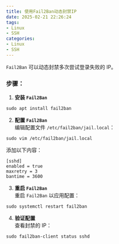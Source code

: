```yaml
---
title: 使用Fail2Ban动态封禁IP
date: 2025-02-21 22:26:24
tags:
- Linux
- SSH
categories:
- Linux
- SSH
---
```


`Fail2Ban` 可以动态封禁多次尝试登录失败的 IP。

### 步骤：

1.  **安装 `Fail2Ban`**
    

```   
sudo apt install fail2ban
```

    
2.  **配置 `Fail2Ban`**  
编辑配置文件 `/etc/fail2ban/jail.local`：
    
```
sudo vim /etc/fail2ban/jail.local
```
    
添加以下内容：
```    
[sshd]
enabled = true
maxretry = 3
bantime = 3600
``` 
3.  **重启 `Fail2Ban`**   
重启 `Fail2Ban` 以应用配置：   
```  
sudo systemctl restart fail2ban
```    
4.  **验证配置**  
查看封禁的 IP：
```  
sudo fail2ban-client status sshd
```    


